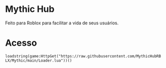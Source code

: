 # Mythic Hub

Feito para Roblox para facilitar a vida de seus usuários.

# Acesso

```loadstring(game:HttpGet("https://raw.githubusercontent.com/MythicHubRBLX/Mythic/main/Loader.lua"))()```
